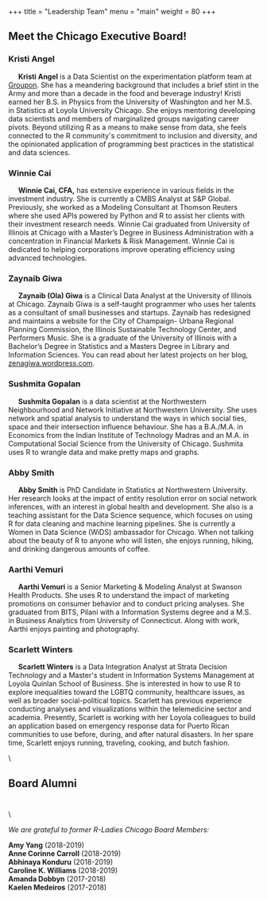 +++
title = "Leadership Team"
menu = "main"
weight = 80
+++



## Meet the Chicago Executive Board!  
  

  
  
  
### Kristi Angel  
<img src="/img/exec/Kristi.jpg" align="left" style="margin: 5px 10px" alt="">  
  
**Kristi Angel** is a Data Scientist on the experimentation platform team at [Groupon](https://www.builtinchicago.org/2017/08/29/spotlight-working-at-groupon). She has a meandering background that includes a brief stint in the Army and more than a decade in the food and beverage industry! Kristi earned her B.S. in Physics from the University of Washington and her M.S. in Statistics at Loyola University Chicago. She enjoys mentoring developing data scientists and members of marginalized groups navigating career pivots. Beyond utilizing R as a means to make sense from data, she feels connected to the R community's commitment to inclusion and diversity, and the opinionated application of programming best practices in the statistical and data sciences.  
  
   

  
  
  
### Winnie Cai  
<img src="/img/exec/Winnie.jpg" align="left" style="margin: 5px 10px" alt="">  
  
**Winnie Cai, CFA,** has extensive experience in various fields in the investment industry. She is currently a CMBS Analyst at S&P Global. Previously, she worked as a Modeling Consultant at Thomson Reuters where she used APIs powered by Python and R to assist her clients with their investment research needs. Winnie Cai graduated from University of Illinois at Chicago with a Master’s Degree in Business Administration with a concentration in Financial Markets & Risk Management. Winnie Cai is dedicated to helping corporations improve operating efficiency using advanced technologies.     
   
   
  
  
  

### Zaynaib Giwa
<img src="/img/exec/Ola.jpg" align="left" style="margin: 5px 10px" alt="">  
  
**Zaynaib (Ola) Giwa** is a Clinical Data Analyst at the University of Illinois at Chicago. Zaynaib Giwa is a self-taught programmer who uses her talents as a consultant of small businesses and startups. Zaynaib has redesigned and maintains a website for the City of Champaign- Urbana Regional Planning Commission, the Illinois Sustainable Technology Center, and Performers Music. She is a graduate of the University of Illinois with a Bachelor’s Degree in Statistics and a Masters Degree in Library and Information Sciences. You can read about her latest projects on her blog, [zenagiwa.wordpress.com](https://zenagiwa.wordpress.com/).  
   
   
  
  
  

### Sushmita Gopalan
<img src="/img/exec/Sush.jpg" align="left" style="margin: 5px 10px" alt="">  
  
**Sushmita Gopalan** is a data scientist at the Northwestern Neighbourhood and Network Initiative at Northwestern University. She uses network and spatial analysis to understand the ways in which social ties, space and their intersection influence behaviour. She has a B.A./M.A. in Economics from the Indian Institute of Technology Madras and an M.A. in Computational Social Science from the University of Chicago. Sushmita uses R to wrangle data and make pretty maps and graphs.  
   
   

   
   
  
  
### Abby Smith  
<img src="/img/exec/Abby.jpg" align="left" style="margin: 5px 10px" alt="">  
  
**Abby Smith** is PhD Candidate in Statistics at Northwestern University. Her research looks at the impact of entity resolution error on social network inferences, with an interest in global health and development. She also is a teaching assistant for the Data Science sequence, which focuses on using R for data cleaning and machine learning pipelines. She is currently a Women in Data Science (WiDS) ambassador for Chicago. When not talking about the beauty of R to anyone who will listen, she enjoys running, hiking, and drinking dangerous amounts of coffee.   
   
   
  
  
  

### Aarthi Vemuri  
<img src="/img/exec/Aarthi.jpg" align="left" style="margin: 5px 10px" alt="">  
  
**Aarthi Vemuri** is a Senior Marketing & Modeling Analyst at Swanson Health Products. She uses R to understand the impact of marketing promotions on consumer behavior and to conduct pricing analyses. She graduated from BITS, Pilani with a Information Systems degree and a M.S. in Business Analytics from University of Connecticut. Along with work, Aarthi enjoys painting and photography.   
  
  
  
    
  
### Scarlett Winters
<img src="/img/exec/Scarlett.jpg" align="left" style="margin: 5px 10px" alt="">  
  
**Scarlett Winters** is a Data Integration Analyst at Strata Decision Technology and a Master's student in Information Systems Management at Loyola Quinlan School of Business. She is interested in how to use R to explore inequalities toward the LGBTQ community, healthcare issues, as well as broader social-political topics. Scarlett has previous experience conducting analyses and visualizations within the telemedicine sector and academia. Presently, Scarlett is working with her Loyola colleagues to build an application based on emergency response data for Puerto Rican communities to use before, during, and after natural disasters. In her spare time, Scarlett enjoys running, traveling, cooking, and butch fashion.
   
   
  
  
  

\  
  
  
  
  
## Board Alumni  
   
<img src="/img/exec/board_archive.png" align="center" style="margin: 5px 10px" alt=""> 
   
  \  
  
*We are grateful to former R-Ladies Chicago Board Members:*  
  
  
**Amy Yang** (2018-2019)  
**Anne Corinne Carroll** (2018-2019)  
**Abhinaya Konduru** (2018-2019)  
**Caroline K. Williams** (2018-2019)  
**Amanda Dobbyn** (2017-2018)     
**Kaelen Medeiros** (2017-2018) 